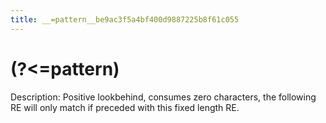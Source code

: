 ```yaml
---
title: __=pattern__be9ac3f5a4bf400d9887225b8f61c055
---
```


# (?<=pattern)

Description: Positive lookbehind, consumes zero characters, the following RE will only match if preceded with this fixed length RE.